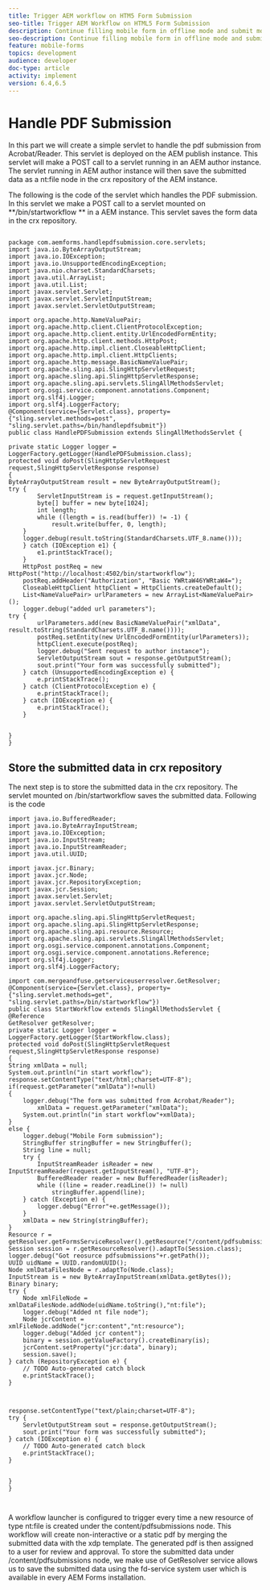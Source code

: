 ```yaml
---
title: Trigger AEM workflow on HTM5 Form Submission
seo-title: Trigger AEM Workflow on HTML5 Form Submission
description: Continue filling mobile form in offline mode and submit mobile form to trigger AEM workflow
seo-description: Continue filling mobile form in offline mode and submit mobile form to trigger AEM workflow
feature: mobile-forms
topics: development
audience: developer
doc-type: article
activity: implement
version: 6.4,6.5
---
```


# Handle PDF Submission

In this part we will create a simple servlet to handle the pdf submission from Acrobat/Reader. This servlet is deployed on the AEM publish instance. This servlet will make a POST call to a servlet running in an AEM author instance. The servlet running in AEM author instance will then save the submitted data as a nt:file node in the crx repository of the AEM instance.

The following is the code of the servlet which handles the PDF submission. In this servlet we make a POST call to a servlet mounted on **/bin/startworkflow
** in a AEM instance. This servlet saves the form data in the crx repository.

```java{.line-numbers}

package com.aemforms.handlepdfsubmission.core.servlets;
import java.io.ByteArrayOutputStream;
import java.io.IOException;
import java.io.UnsupportedEncodingException;
import java.nio.charset.StandardCharsets;
import java.util.ArrayList;
import java.util.List;
import javax.servlet.Servlet;
import javax.servlet.ServletInputStream;
import javax.servlet.ServletOutputStream;

import org.apache.http.NameValuePair;
import org.apache.http.client.ClientProtocolException;
import org.apache.http.client.entity.UrlEncodedFormEntity;
import org.apache.http.client.methods.HttpPost;
import org.apache.http.impl.client.CloseableHttpClient;
import org.apache.http.impl.client.HttpClients;
import org.apache.http.message.BasicNameValuePair;
import org.apache.sling.api.SlingHttpServletRequest;
import org.apache.sling.api.SlingHttpServletResponse;
import org.apache.sling.api.servlets.SlingAllMethodsServlet;
import org.osgi.service.component.annotations.Component;
import org.slf4j.Logger;
import org.slf4j.LoggerFactory;
@Component(service={Servlet.class}, property={"sling.servlet.methods=post", "sling.servlet.paths=/bin/handlepdfsubmit"})
public class HandlePDFSubmission extends SlingAllMethodsServlet {

private static Logger logger = LoggerFactory.getLogger(HandlePDFSubmission.class);
protected void doPost(SlingHttpServletRequest request,SlingHttpServletResponse response)
{
ByteArrayOutputStream result = new ByteArrayOutputStream();
try {
        ServletInputStream is = request.getInputStream();
        byte[] buffer = new byte[1024];
        int length;
        while ((length = is.read(buffer)) != -1) {
            result.write(buffer, 0, length);
    }
    logger.debug(result.toString(StandardCharsets.UTF_8.name()));
    } catch (IOException e1) {
        e1.printStackTrace();
    }
    HttpPost postReq = new HttpPost("http://localhost:4502/bin/startworkflow");
    postReq.addHeader("Authorization", "Basic YWRtaW46YWRtaW4=");
    CloseableHttpClient httpClient = HttpClients.createDefault();
    List<NameValuePair> urlParameters = new ArrayList<NameValuePair>();
    logger.debug("added url parameters");
try {
        urlParameters.add(new BasicNameValuePair("xmlData", result.toString(StandardCharsets.UTF_8.name())));
        postReq.setEntity(new UrlEncodedFormEntity(urlParameters));
        httpClient.execute(postReq);
        logger.debug("Sent request to author instance");
        ServletOutputStream sout = response.getOutputStream();
        sout.print("Your form was successfully submitted");
    } catch (UnsupportedEncodingException e) {
        e.printStackTrace();
    } catch (ClientProtocolException e) {
        e.printStackTrace();
    } catch (IOException e) {
        e.printStackTrace();
    }


}
}

```

## Store the submitted data in crx repository

The next step is to store the submitted data in the crx repository. The servlet mounted on /bin/startworkflow saves the submitted data. Following is the code

```java{.line-numbers}
import java.io.BufferedReader;
import java.io.ByteArrayInputStream;
import java.io.IOException;
import java.io.InputStream;
import java.io.InputStreamReader;
import java.util.UUID;

import javax.jcr.Binary;
import javax.jcr.Node;
import javax.jcr.RepositoryException;
import javax.jcr.Session;
import javax.servlet.Servlet;
import javax.servlet.ServletOutputStream;

import org.apache.sling.api.SlingHttpServletRequest;
import org.apache.sling.api.SlingHttpServletResponse;
import org.apache.sling.api.resource.Resource;
import org.apache.sling.api.servlets.SlingAllMethodsServlet;
import org.osgi.service.component.annotations.Component;
import org.osgi.service.component.annotations.Reference;
import org.slf4j.Logger;
import org.slf4j.LoggerFactory;

import com.mergeandfuse.getserviceuserresolver.GetResolver;
@Component(service={Servlet.class}, property={"sling.servlet.methods=get", "sling.servlet.paths=/bin/startworkflow"})
public class StartWorkflow extends SlingAllMethodsServlet {
@Reference
GetResolver getResolver;
private static Logger logger = LoggerFactory.getLogger(StartWorkflow.class);
protected void doPost(SlingHttpServletRequest request,SlingHttpServletResponse response)
{
String xmlData = null;
System.out.println("in start workflow");
response.setContentType("text/html;charset=UTF-8");
if(request.getParameter("xmlData")!=null)
{
    logger.debug("The form was submitted from Acrobat/Reader");
        xmlData = request.getParameter("xmlData");
    System.out.println("in start workflow"+xmlData);
}
else {
    logger.debug("Mobile Form submission");
    StringBuffer stringBuffer = new StringBuffer();
    String line = null;
    try {
        InputStreamReader isReader = new InputStreamReader(request.getInputStream(), "UTF-8");
        BufferedReader reader = new BufferedReader(isReader);
        while ((line = reader.readLine()) != null)
            stringBuffer.append(line);
    } catch (Exception e) {
        logger.debug("Error"+e.getMessage());
    }
    xmlData = new String(stringBuffer);
}
Resource r = getResolver.getFormsServiceResolver().getResource("/content/pdfsubmissions");
Session session = r.getResourceResolver().adaptTo(Session.class);
logger.debug("Got reosurce pdfsubmissions"+r.getPath());
UUID uidName = UUID.randomUUID();
Node xmlDataFilesNode = r.adaptTo(Node.class);
InputStream is = new ByteArrayInputStream(xmlData.getBytes());
Binary binary;
try {
    Node xmlFileNode = xmlDataFilesNode.addNode(uidName.toString(),"nt:file");
    logger.debug("Added nt file node");
    Node jcrContent = xmlFileNode.addNode("jcr:content","nt:resource");
    logger.debug("Added jcr content");
    binary = session.getValueFactory().createBinary(is);
    jcrContent.setProperty("jcr:data", binary);
    session.save();
} catch (RepositoryException e) {
    // TODO Auto-generated catch block
    e.printStackTrace();
}



response.setContentType("text/plain;charset=UTF-8");
try {
    ServletOutputStream sout = response.getOutputStream();
    sout.print("Your form was successfully submitted");
} catch (IOException e) {
    // TODO Auto-generated catch block
    e.printStackTrace();
}


}
}



```

A workflow launcher is configured to trigger every time a new resource of type nt:file is created under the content/pdfsubmissions node. This workflow will create non-interactive or a static pdf by merging the submitted data with the xdp template. The generated pdf is then assigned to a user for review and approval.
To store the submitted data under /content/pdfsubmissions node, we make use of GetResolver service allows us to save the submitted data using the fd-service system user which is available in every AEM Forms installation. 
 
